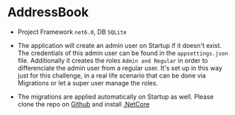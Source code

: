 # AddressBook

- Project Framework `net6.0`, DB `SQLite`

- The application will create an admin user on Startup if it doesn't exist. The credentials
  of this admin user can be found in the `appsettings.json` file. Additionally it creates the roles
  `Admin and Regular` in order to differenciate the admin user from a regular user. It's set up in this way
  just for this challenge, in a real life scenario that can be done via Migrations or let a super user
  manage the roles.

- The migrations are applied automatically on Startup as well.
  Please clone the repo on [Github](https://github.com/alvarodiaz889/AddressBook) and
  install [.NetCore](https://dotnet.microsoft.com/en-us/download)
